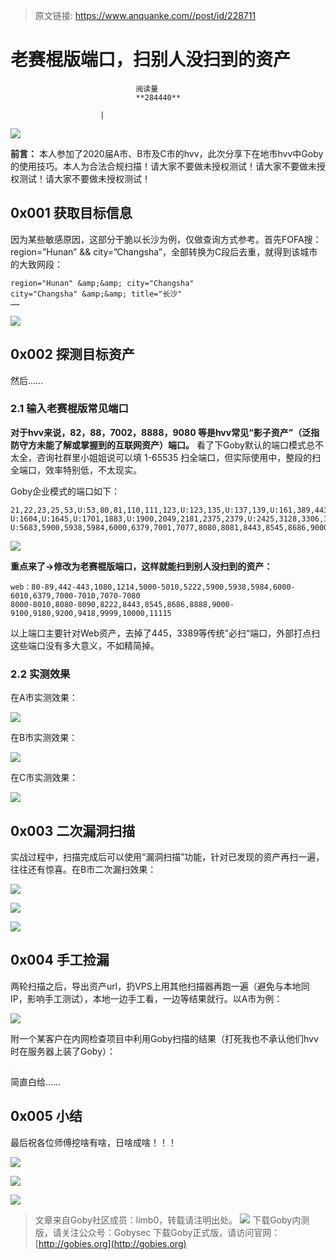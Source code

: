 > 原文链接: https://www.anquanke.com//post/id/228711 


# 老赛棍版端口，扫别人没扫到的资产


                                阅读量   
                                **284440**
                            
                        |
                        
                                                                                    



[![](https://p0.ssl.qhimg.com/t0128e803dfaf2921ca.png)](https://p0.ssl.qhimg.com/t0128e803dfaf2921ca.png)



**前言：** 本人参加了2020届A市、B市及C市的hvv，此次分享下在地市hvv中Goby的使用技巧。本人为合法合规扫描！请大家不要做未授权测试！请大家不要做未授权测试！请大家不要做未授权测试！

## 0x001 获取目标信息

因为某些敏感原因，这部分干脆以长沙为例，仅做查询方式参考。首先FOFA搜：region=”Hunan” &amp;&amp; city=”Changsha”，全部转换为C段后去重，就得到该城市的大致网段：

```
region="Hunan" &amp;&amp; city="Changsha"
city="Changsha" &amp;&amp; title="长沙"
……
```

[![](https://p2.ssl.qhimg.com/t0136aa6e28e25aa4ea.png)](https://p2.ssl.qhimg.com/t0136aa6e28e25aa4ea.png)



## 0x002 探测目标资产

然后……

### <a class="reference-link" name="2.1%20%E8%BE%93%E5%85%A5%E8%80%81%E8%B5%9B%E6%A3%8D%E7%89%88%E5%B8%B8%E8%A7%81%E7%AB%AF%E5%8F%A3"></a>2.1 输入老赛棍版常见端口

**对于hvv来说，82，88，7002，8888，9080 等是hvv常见“影子资产”（泛指防守方未能了解或掌握到的互联网资产）端口。** 看了下Goby默认的端口模式总不太全，咨询社群里小姐姐说可以填 1-65535 扫全端口，但实际使用中，整段的扫全端口，效率特别低，不太现实。

Goby企业模式的端口如下：

```
21,22,23,25,53,U:53,80,81,110,111,123,U:123,135,U:137,139,U:161,389,443,445,465,500,515,U:520,U:523,548,623,636,873,902,1080,1099,1433,1521,
U:1604,U:1645,U:1701,1883,U:1900,2049,2181,2375,2379,U:2425,3128,3306,3389,4730,U:5060,5222,U:5351,U:5353,5432,5555,5601,5672,
U:5683,5900,5938,5984,6000,6379,7001,7077,8080,8081,8443,8545,8686,9000,9042,9092,9100,9200,9418,9999,11211,27
```

[![](https://p5.ssl.qhimg.com/t01eb535a41e49fc07e.png)](https://p5.ssl.qhimg.com/t01eb535a41e49fc07e.png)

**重点来了→修改为老赛棍版端口，这样就能扫到别人没扫到的资产：**

```
web：80-89,442-443,1080,1214,5000-5010,5222,5900,5938,5984,6000-6010,6379,7000-7010,7070-7080
8000-8010,8080-8090,8222,8443,8545,8686,8888,9000-9100,9180,9200,9418,9999,10000,11115
```

以上端口主要针对Web资产，去掉了445，3389等传统”必扫“端口，外部打点扫这些端口没有多大意义，不如精简掉。

### <a class="reference-link" name="2.2%20%E5%AE%9E%E6%B5%8B%E6%95%88%E6%9E%9C"></a>2.2 实测效果

在A市实测效果：

[![](https://p4.ssl.qhimg.com/t010548d0f140e25b54.png)](https://p4.ssl.qhimg.com/t010548d0f140e25b54.png)

在B市实测效果：

[![](https://p2.ssl.qhimg.com/t011b704eef1455dfa5.png)](https://p2.ssl.qhimg.com/t011b704eef1455dfa5.png)

在C市实测效果：

[![](https://p5.ssl.qhimg.com/t014b2779b783db7c8d.png)](https://p5.ssl.qhimg.com/t014b2779b783db7c8d.png)



## 0x003 二次漏洞扫描

实战过程中，扫描完成后可以使用“漏洞扫描”功能，针对已发现的资产再扫一遍，往往还有惊喜。在B市二次漏扫效果：

[![](https://p5.ssl.qhimg.com/t014366c938e4f798e8.png)](https://p5.ssl.qhimg.com/t014366c938e4f798e8.png)

[![](https://p2.ssl.qhimg.com/t01e3f7a157ea8ba0df.png)](https://p2.ssl.qhimg.com/t01e3f7a157ea8ba0df.png)

[![](https://p0.ssl.qhimg.com/t01c99fff0dda32f49f.png)](https://p0.ssl.qhimg.com/t01c99fff0dda32f49f.png)



## 0x004 手工捡漏

两轮扫描之后，导出资产url，扔VPS上用其他扫描器再跑一遍（避免与本地同IP，影响手工测试），本地一边手工看，一边等结果就行。以A市为例：

[![](https://p3.ssl.qhimg.com/t012ae2bf4c9da37ca9.png)](https://p3.ssl.qhimg.com/t012ae2bf4c9da37ca9.png)

附一个某客户在内网检查项目中利用Goby扫描的结果（打死我也不承认他们hvv时在服务器上装了Goby）：

[![](data:image/png;base64,iVBORw0KGgoAAAANSUhEUgAAAAEAAAABCAYAAAAfFcSJAAAAAXNSR0IArs4c6QAAAARnQU1BAACxjwv8YQUAAAAJcEhZcwAADsQAAA7EAZUrDhsAAAANSURBVBhXYzh8+PB/AAffA0nNPuCLAAAAAElFTkSuQmCC)](https://p0.ssl.qhimg.com/t014a35cb93d84aabfc.png)

简直白给……



## 0x005 小结

最后祝各位师傅挖啥有啥，日啥成啥！！！

[![](https://p1.ssl.qhimg.com/t01d96f8e3bd1cada66.jpg)](https://p1.ssl.qhimg.com/t01d96f8e3bd1cada66.jpg)

[![](https://p0.ssl.qhimg.com/t01a1283b42cecbcb79.jpg)](https://p0.ssl.qhimg.com/t01a1283b42cecbcb79.jpg)

[![](https://p3.ssl.qhimg.com/t01a6f0c4dfbb07736d.png)](https://p3.ssl.qhimg.com/t01a6f0c4dfbb07736d.png)

> 文章来自Goby社区成员：limb0，转载请注明出处。
[![](https://p0.ssl.qhimg.com/t01faab68399c14a142.png)](https://p0.ssl.qhimg.com/t01faab68399c14a142.png)
下载Goby内测版，请关注公众号：Gobysec
下载Goby正式版，请访问官网：[http://gobies.org](http://gobies.org)
